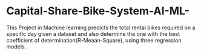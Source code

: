 # Capital-Share-Bike-System-AI-ML-
This Project in Machine learning predicts the total rental bikes required on a specific day given a dataset and also determine the one with the best coefficient of determination(R-Meaan-Square), using three regression models.
